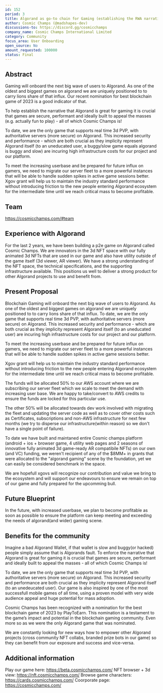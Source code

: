 ```yaml
---
id: 152
period: 3
title: Algorand as go-to chain for Gaming (establishing the RWA narrative)
author: Cosmic Champs (@madshapes-dev)
discussions-to: https://discord.gg/cosmicchamps
company_name: Cosmic Champs International Limited
category: Community
focus_area: User Onboarding
open_source: No
amount_requested: 100000
status: Final
---
```


## Abstract
Gaming will onboard the next big wave of users to Algorand. As one of the oldest and biggest games on algorand we are uniquely positioned to to carry lions share of that influx. Our recent nomination for best blockchain game of 2023 is a good indicator of that. 

To help establish the narrative that Algorand is great for gaming it is crucial that games are secure, performant and ideally built to appeal the masses (e.g. actually fun to play) - all of which Cosmic Champs is!

To date, we are the only game that supports real time 3d PVP, with authoritative servers (more secure) on Algorand. This increased security and performance - which are both crucial as they implicity represent Algorand itself (to an uneducated user, a buggy/slow game equals algorand is buggy and slow) are incuring high infrastructure costs for our project and our platform. 

To meet the increasing userbase and be prepared for future influx on gamers, we need to migrate our server fleet to a more powerful instances that will be able to handle sudden spikes in active game sessions better. Xgov grant will help us to maintain the industry standard performance without introducing friction to the new people entering Algorand ecosystem for the intermediate time until we reach critical mass to become profitable.

## Team
<a href="https://cosmicchamps.com/#team" target="_blank">https://cosmicchamps.com/#team</a>

## Experience with Algorand
For the last 2 years, we have been building a p2e game on Algorand called Cosmic Champs. We are innovators in the 3d NFT space with our fully animated 3d NFTs that are used in our game and also have utility outside of the game itself (3d viewer, AR viewer).
We have a strong understanding of the NFT space, the technical specifications, and the supporting infrastructure available. This positions us well to deliver a strong product for other Algorand projects to use and benefit from.

## Present Proposal
Blockchain Gaming will onboard the next big wave of users to Algorand. As one of the oldest and biggest games on algorand we are uniquely positioned to to carry lions share of that influx. To date, we are the only game that supports real time 3d PVP, with authoritative servers (more secure) on Algorand. This increased security and performance - which are both crucial as they implicity represent Algorand itself (to an uneducated user) are incuring high infrastructure costs for our project and our platform. 

To meet the increasing userbase and be prepared for future influx on gamers, we need to migrate our server fleet to a more powerful instances that will be able to handle sudden spikes in active game sessions better.

Xgov grant will help us to maintain the industry standard performance without introducing friction to the new people entering Algorand ecosystem for the intermediate time until we reach critical mass to become profitable.

The funds will be allocated 50% to our AWS account where we are subscribing our server fleet which we scale to meet the demand with increasing user base. We are happy to take/convert to AWS credits to ensure the funds are locked for this particular use.

The other 50% will be allocated towards dev work involved with migrating the fleet and updating the server code as well as to cover other costs such as Certificates, subscriptions and non-AWS infrastructure for next few months (we try to disperse our infrastructure(within reason) so we don't have a single point of failure).

To date we have built and maintaned entire Cosmic champs platform (android + ios + browser game, 4 utility web pages and 2 seasons of innovative fully animated 3d game-ready AR compatibile NFTs) on our own (and VC) funding, we weren't recipient of any of the $8MM+ in grants that were allocated to the "algorand gaming" scene by the foundation, yet we can easily be considered benchmark in the space.

We are hopefull xgovs will recognize our contribution and value we bring to the ecosystem and will support our endeavours to ensure we remain on top of our game and fully prepared for the upcomming bull.

## Future Blueprint
In the future, with increased userbase, we plan to become profitable as soon as possible to ensure the platform can keep meeting and exceeding the needs of algorand(and wider) gaming scene.

## Benefits for the community
Imagine a bad Algorand Wallet, if that wallet is slow and buggy(or hacked) people simply assume that is Algorands fault. To enforce the narrative that Algorand is great for gaming it is crucial that games are secure, performant and ideally built to appeal the masses - all of which Cosmic Champs is!

To date, we are the only game that supports real time 3d PVP, with authoritative servers (more secure) on Algorand. This increased security and performance are both crucial as they implicity represent Algorand itself (to an unedeucated user). Our game is also inspired by one of the most successfull mobile games of all time, using a proven model with very wide audience appeal and huge potential for mass adoption.

Cosmic Champs has been recognized with a nomination for the best blockchain game of 2023 by PlayToEarn. This nomination is a testament to the game’s impact and potential in the blockchain gaming community. Even more so as we were the only Algorand game that was nominated. 

We are constantly looking for new ways how to empower other Algorand projects (cross community NFT collabs, branded prize bots in our game) so they can benefit from our exposure and success and vice-versa.

## Additional information
Play our game here: <a href="https://beta.cosmicchamps.com/" target="_blank">https://beta.cosmicchamps.com/</a>
NFT browser + 3d view: <a href="https://nft.cosmicchamps.com/" target="_blank">https://nft.cosmicchamps.com/</a>
Browse game characters: <a href="https://cards.cosmicchamps.com/" target="_blank">https://cards.cosmicchamps.com/</a>
Coorporate page: <a href="https://cosmicchamps.com/" target="_blank">https://cosmicchamps.com/</a>
